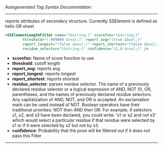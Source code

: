 <!-- THIS IS AN AUTOGENERATED FILE: Don't edit it directly, instead change the schema definition in the code itself. -->

_Autogenerated Tag Syntax Documentation:_

---
reports attributes of secondary structure. Currently SSElement is defined as helix OR sheet

```xml
<SSElementLengthFilter name="(&string;)" scorefxn="(&string;)"
        threshold="(-999999 &real;)" report_avg="(true &bool;)"
        report_longest="(false &bool;)" report_shortest="(false &bool;)"
        residue_selector="(&string;)" confidence="(1.0 &real;)" />
```

-   **scorefxn**: Name of score function to use
-   **threshold**: cutoff length
-   **report_avg**: reports avg
-   **report_longest**: reports longest
-   **report_shortest**: reports shortest
-   **residue_selector**: parses residue selector. The name of a previously declared residue selector or a logical expression of AND, NOT (!), OR, parentheses, and the names of previously declared residue selectors. Any capitalization of AND, NOT, and OR is accepted. An exclamation mark can be used instead of NOT. Boolean operators have their traditional priorities: NOT then AND then OR. For example, if selectors s1, s2, and s3 have been declared, you could write: 's1 or s2 and not s3' which would select a particular residue if that residue were selected by s1 or if it were selected by s2 but not by s3.
-   **confidence**: Probability that the pose will be filtered out if it does not pass this Filter

---
